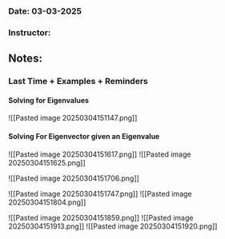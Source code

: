 ### Date: 03-03-2025
### Instructor: 


## Notes:
### Last Time + Examples + Reminders
#### Solving for Eigenvalues
![[Pasted image 20250304151147.png]]
#### Solving For Eigenvector given an Eigenvalue
![[Pasted image 20250304151617.png]]
![[Pasted image 20250304151625.png]]

![[Pasted image 20250304151706.png]]

![[Pasted image 20250304151747.png]]
![[Pasted image 20250304151804.png]]

![[Pasted image 20250304151859.png]]
![[Pasted image 20250304151913.png]]
![[Pasted image 20250304151920.png]]